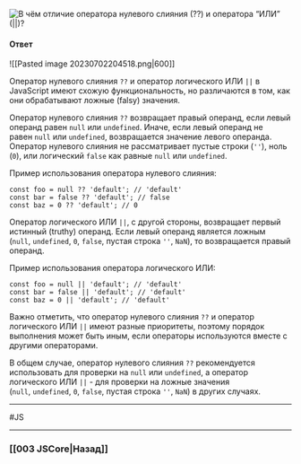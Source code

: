 ![В чём отличие оператора нулевого слияния (`??`) и оператора “ИЛИ” (`||`)?](https://youtu.be/3kvKFfPteFg?t=304)

#### Ответ

![[Pasted image 20230702204518.png|600]]

Оператор нулевого слияния `??` и оператор логического ИЛИ `||` в JavaScript имеют схожую функциональность, но различаются в том, как они обрабатывают ложные (falsy) значения.

Оператор нулевого слияния `??` возвращает правый операнд, если левый операнд равен `null` или `undefined`. Иначе, если левый операнд не равен `null` или `undefined`, возвращается значение левого операнда. Оператор нулевого слияния не рассматривает пустые строки (`''`), ноль (`0`), или логический `false` как равные `null` или `undefined`.

Пример использования оператора нулевого слияния:

```
const foo = null ?? 'default'; // 'default'
const bar = false ?? 'default'; // false
const baz = 0 ?? 'default'; // 0
```

Оператор логического ИЛИ `||`, с другой стороны, возвращает первый истинный (truthy) операнд. Если левый операнд является ложным (`null`, `undefined`, `0`, `false`, пустая строка `''`, `NaN`), то возвращается правый операнд.

Пример использования оператора логического ИЛИ:

```
const foo = null || 'default'; // 'default'
const bar = false || 'default'; // 'default'
const baz = 0 || 'default'; // 'default'
```

Важно отметить, что оператор нулевого слияния `??` и оператор логического ИЛИ `||` имеют разные приоритеты, поэтому порядок выполнения может быть иным, если операторы используются вместе с другими операторами.

В общем случае, оператор нулевого слияния `??` рекомендуется использовать для проверки на `null` или `undefined`, а оператор логического ИЛИ `||` - для проверки на ложные значения (`null`, `undefined`, `0`, `false`, пустая строка `''`, `NaN`) в других случаях.

___
 #JS 

___

### [[003 JSCore|Назад]]